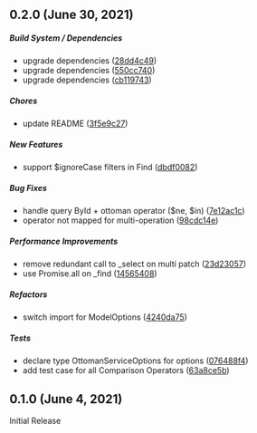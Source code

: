 ##  0.2.0 (June 30, 2021)

##### Build System / Dependencies

*  upgrade dependencies ([28dd4c49](https://github.com/bwgjoseph/feathers-ottoman/commit/28dd4c4968dadfc067fc292e9cde57a665f9f119))
*  upgrade dependencies ([550cc740](https://github.com/bwgjoseph/feathers-ottoman/commit/550cc74076fa608b4f6050459a17261b3aafab7c))
*  upgrade dependencies ([cb119743](https://github.com/bwgjoseph/feathers-ottoman/commit/cb1197437f72896c5bbb6cd207e65d0cb93f155e))

##### Chores

*  update README ([3f5e9c27](https://github.com/bwgjoseph/feathers-ottoman/commit/3f5e9c279ae3397138adfc8db8ec000d55ee9fe2))

##### New Features

*  support $ignoreCase filters in Find ([dbdf0082](https://github.com/bwgjoseph/feathers-ottoman/commit/dbdf008282e45dde5eab6dd642fed2c0142076c1))

##### Bug Fixes

*  handle query ById + ottoman operator ($ne, $in) ([7e12ac1c](https://github.com/bwgjoseph/feathers-ottoman/commit/7e12ac1c4117ae0321eafb713995735ecc13e835))
*  operator not mapped for multi-operation ([98cdc14e](https://github.com/bwgjoseph/feathers-ottoman/commit/98cdc14e662a49564a0b0092fdc825ac45d63af4))

##### Performance Improvements

*  remove redundant call to _select on multi patch ([23d23057](https://github.com/bwgjoseph/feathers-ottoman/commit/23d23057fae2ebe445d361e762f1694fe2a8186f))
*  use Promise.all on _find ([14565408](https://github.com/bwgjoseph/feathers-ottoman/commit/14565408169d4bd8b24249113198908713093980))

##### Refactors

*  switch import for ModelOptions ([4240da75](https://github.com/bwgjoseph/feathers-ottoman/commit/4240da758fa273aa3b91bb5fbf8c6098ee6485c2))

##### Tests

*  declare type OttomanServiceOptions for options ([076488f4](https://github.com/bwgjoseph/feathers-ottoman/commit/076488f456a004d8c0e6360a7c16e0ecad9d75eb))
*  add test case for all Comparison Operators ([63a8ce5b](https://github.com/bwgjoseph/feathers-ottoman/commit/63a8ce5b38b22b211243142072a9a4532cc50b97))

##  0.1.0 (June 4, 2021)

Initial Release